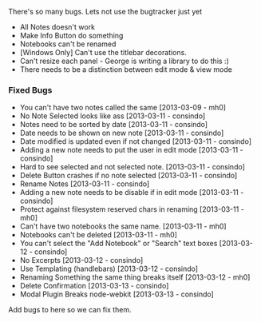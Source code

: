 There's so many bugs. Lets not use the bugtracker just yet

- All Notes doesn't work
- Make Info Button do something
- Notebooks can't be renamed
- [Windows Only] Can't use the titlebar decorations.
- Can't resize each panel - George is writing a library to do this :)
- There needs to be a distinction between edit mode & view mode

### Fixed Bugs
- You can't have two notes called the same [2013-03-09 - mh0]
- No Note Selected looks like ass [2013-03-11 - consindo]
- Notes need to be sorted by date [2013-03-11 - consindo]
- Date needs to be shown on new note [2013-03-11 - consindo]
- Date modified is updated even if not changed [2013-03-11 - consindo]
- Adding a new note needs to put the user in edit mode [2013-03-11 - consindo]
- Hard to see selected and not selected note. [2013-03-11 - consindo]
- Delete Button crashes if no note selected [2013-03-11 - consindo]
- Rename Notes [2013-03-11 - consindo]
- Adding a new note needs to be disable if in edit mode [2013-03-11 - consindo]
- Protect against filesystem reserved chars in renaming [2013-03-11 - mh0]
- Can't have two notebooks the same name. [2013-03-11 - mh0]
- Notebooks can't be deleted [2013-03-11 - mh0]
- You can't select the "Add Notebook" or "Search" text boxes [2013-03-12 - consindo]
- No Excerpts [2013-03-12 - consindo]
- Use Templating (handlebars) [2013-03-12 - consindo]
- Renaming Something the same thing breaks itself [2013-03-12 - mh0]
- Delete Confirmation [2013-03-13 - consindo]
- Modal Plugin Breaks node-webkit [2013-03-13 - consindo]

Add bugs to here so we can fix them.
